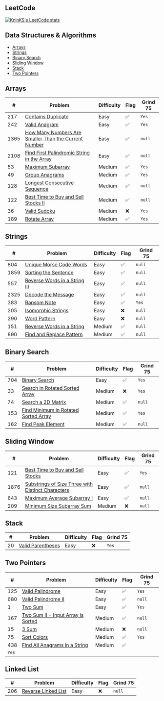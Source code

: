 ## LeetCode

[![KnlnKS's LeetCode stats](https://leetcode-stats-six.vercel.app/?username=joshdavidang)](https://github.com/KnlnKS/leetcode-stats)

## Data Structures & Algorithms

- [Arrays](https://github.com/joshuadavidang/data-structures-and-algorithms#arrays)
- [Strings](https://github.com/joshuadavidang/data-structures-and-algorithms#strings)
- [Binary Search](https://github.com/joshuadavidang/data-structures-and-algorithms#binary-search)
- [Sliding Window](https://github.com/joshuadavidang/data-structures-and-algorithms#sliding-window)
- [Stack](https://github.com/joshuadavidang/data-structures-and-algorithms#stack)
- [Two Pointers](https://github.com/joshuadavidang/data-structures-and-algorithms#two-pointers)

## Arrays

| #    | Problem                                                                                                                                     | Difficulty | Flag | Grind 75 |
| ---- | ------------------------------------------------------------------------------------------------------------------------------------------- | ---------- | ---- | -------- |
| 217  | [Contains Duplicate](https://leetcode.com/problems/contains-duplicate/)                                                                     | Easy       | ✅   | `Yes`    |
| 242  | [Valid Anagram](https://leetcode.com/problems/valid-anagram/)                                                                               | Easy       | ✅   | `Yes`    |
| 1365 | [How Many Numbers Are Smaller Than the Current Number](https://leetcode.com/problems/how-many-numbers-are-smaller-than-the-current-number/) | Easy       | ✅   | `null`   |
| 2108 | [Find First Palindromic String in the Array](https://leetcode.com/problems/find-first-palindromic-string-in-the-array/)                     | Easy       | ✅   | `null`   |
| 53   | [Maximum Subarray](https://leetcode.com/problems/maximum-subarray/)                                                                         | Medium     | ✅   | `Yes`    |
| 49   | [Group Anagrams](https://leetcode.com/problems/group-anagrams/)                                                                             | Medium     | ✅   | `Yes`    |
| 128  | [Longest Consecutive Sequence](https://leetcode.com/problems/longest-consecutive-sequence/)                                                 | Medium     | ✅   | `null`   |
| 122  | [Best Time to Buy and Sell Stocks II](https://leetcode.com/problems/best-time-to-buy-and-sell-stock-ii/)                                    | Medium     | ✅   | `null`   |
| 36   | [Valid Sudoku](https://leetcode.com/problems/valid-sudoku/)                                                                                 | Medium     | ❌   | `Yes`    |
| 189  | [Rotate Array](https://leetcode.com/problems/rotate-array/)                                                                                 | Medium     | ✅   | `Yes`    |

## Strings

| #    | Problem                                                                                       | Difficulty | Flag | Grind 75 |
| ---- | --------------------------------------------------------------------------------------------- | ---------- | ---- | -------- |
| 804  | [Unique Morse Code Words](https://leetcode.com/problems/unique-morse-code-words/)             | Easy       | ✅   | `null`   |
| 1859 | [Sorting the Sentence](https://leetcode.com/problems/sorting-the-sentence/)                   | Easy       | ✅   | `null`   |
| 557  | [Reverse Words in a String III](https://leetcode.com/problems/reverse-words-in-a-string-iii/) | Easy       | ✅   | `null`   |
| 2325 | [Decode the Message](https://leetcode.com/problems/decode-the-message/)                       | Easy       | ✅   | `null`   |
| 383  | [Ransom Note](https://leetcode.com/problems/ransom-note/)                                     | Easy       | ✅   | `Yes`    |
| 205  | [Isomorphic Strings](https://leetcode.com/problems/isomorphic-strings/)                       | Easy       | ❌   | `null`   |
| 290  | [Word Pattern](https://leetcode.com/problems/word-pattern)                                    | Easy       | ❌   | `null`   |
| 151  | [Reverse Words in a String](https://leetcode.com/problems/reverse-words-in-a-string/)         | Medium     | ✅   | `null`   |
| 890  | [Find and Replace Pattern](https://leetcode.com/problems/find-and-replace-pattern/)           | Medium     | ✅   | `null`   |

## Binary Search

| #   | Problem                                                                                                     | Difficulty | Flag | Grind 75 |
| --- | ----------------------------------------------------------------------------------------------------------- | ---------- | ---- | -------- |
| 704 | [Binary Search](https://leetcode.com/problems/binary-search/)                                               | Easy       | ✅   | `Yes`    |
| 33  | [Search in Rotated Sorted Array](https://leetcode.com/problems/search-in-rotated-sorted-array/)             | Medium     | ❌   | `Yes`    |
| 74  | [Search a 2D Matrix](https://leetcode.com/problems/search-a-2d-matrix/)                                     | Medium     | ✅   | `null`   |
| 153 | [Find Minimum in Rotated Sorted Array](https://leetcode.com/problems/find-minimum-in-rotated-sorted-array/) | Medium     | ✅   | `Yes`    |
| 162 | [Find Peak Element](https://leetcode.com/problems/find-peak-element/)                                       | Medium     | ✅   | `null`   |

## Sliding Window

| #    | Problem                                                                                                                               | Difficulty | Flag | Grind 75 |
| ---- | ------------------------------------------------------------------------------------------------------------------------------------- | ---------- | ---- | -------- |
| 121  | [Best Time to Buy and Sell Stocks](https://leetcode.com/problems/best-time-to-buy-and-sell-stock/)                                    | Easy       | ✅   | `Yes`    |
| 1876 | [Substrings of Size Three with Distinct Characters](https://leetcode.com/problems/substrings-of-size-three-with-distinct-characters/) | Easy       | ✅   | `null`   |
| 643  | [Maximum Average Subarray I](https://leetcode.com/problems/maximum-average-subarray-i/)                                               | Easy       | ✅   | `null`   |
| 209  | [Minimum Size Subarray Sum](https://leetcode.com/problems/minimum-size-subarray-sum/)                                                 | Medium     | ❌   | `null`   |

## Stack

| #   | Problem                                                               | Difficulty | Flag | Grind 75 |
| --- | --------------------------------------------------------------------- | ---------- | ---- | -------- |
| 20  | [Valid Parentheses](https://leetcode.com/problems/valid-parentheses/) | Easy       | ❌   | `Yes`    |

## Two Pointers

| #     | Problem                                                                                               | Difficulty | Flag | Grind 75 |
| ----- | ----------------------------------------------------------------------------------------------------- | ---------- | ---- | -------- |
| 125   | [Valid Palindrome](https://leetcode.com/problems/valid-palindrome/)                                   | Easy       | ✅   | `Yes`    |
| 680   | [Valid Palindrome II](https://leetcode.com/problems/valid-palindrome-ii/)                             | Easy       | ✅   | `null`   |
| 1     | [Two Sum](https://leetcode.com/problems/two-sum/)                                                     | Easy       | ✅   | `Yes`    |
| 167   | [Two Sum II - Input Array is Sorted](https://leetcode.com/problems/two-sum-ii-input-array-is-sorted/) | Medium     | ✅   | `null`   |
| 15    | [3 Sum](https://leetcode.com/problems/3sum/)                                                          | Medium     | ❌   | `null`   |
| 75    | [Sort Colors](https://leetcode.com/problems/sort-colors/)                                             | Medium     | ✅   | `Yes`    |
| 438   | [Find All Anagrams in a String](https://leetcode.com/problems/find-all-anagrams-in-a-string//)        | Medium     | ✅   |
| `Yes` |

## Linked List

| #   | Problem                                                                   | Difficulty | Flag | Grind 75 |
| --- | ------------------------------------------------------------------------- | ---------- | ---- | -------- |
| 206 | [Reverse Linked List](https://leetcode.com/problems/reverse-linked-list/) | Easy       | ❌   | `null`   |
